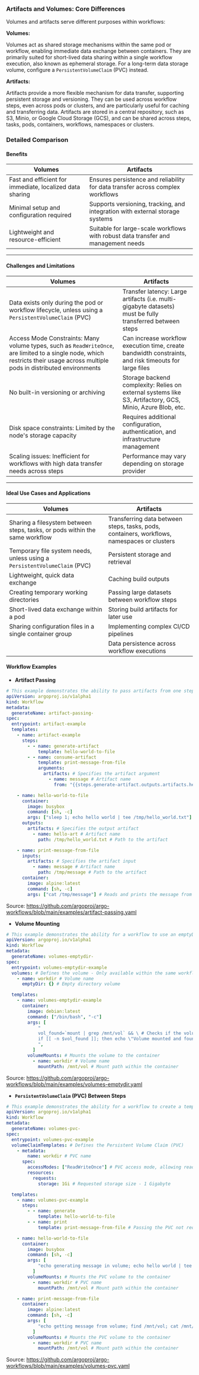 ### Artifacts and Volumes: Core Differences

Volumes and artifacts serve different purposes within workflows:

**Volumes:**

Volumes act as shared storage mechanisms within the same pod or workflow, enabling immediate data exchange between containers. They are primarily suited for short-lived data sharing within a single workflow execution, also known as ephemeral storage. For a long-term data storage volume, configure a `PersistentVolumeClaim` (PVC) instead.

**Artifacts:**

Artifacts provide a more flexible mechanism for data transfer, supporting persistent storage and versioning. They can be used across workflow steps, even across pods or clusters, and are particularly useful for caching and transferring data. Artifacts are stored in a central repository, such as S3, Minio, or Google Cloud Storage (GCS), and can be shared across steps, tasks, pods, containers, workflows, namespaces or clusters.

### Detailed Comparison

#### Benefits

| **Volumes**                                              | **Artifacts**                                                                     |
| -------------------------------------------------------- | --------------------------------------------------------------------------------- |
| Fast and efficient for immediate, localized data sharing | Ensures persistence and reliability for data transfer across complex workflows    |
| Minimal setup and configuration required                 | Supports versioning, tracking, and integration with external storage systems      |
| Lightweight and resource-efficient                       | Suitable for large-scale workflows with robust data transfer and management needs |

---

#### Challenges and Limitations

| **Volumes**                                                                                                                                                                     | **Artifacts**                                                                                             |
| ------------------------------------------------------------------------------------------------------------------------------------------------------------------------------- | --------------------------------------------------------------------------------------------------------- |
| Data exists only during the pod or workflow lifecycle, unless using a `PersistentVolumeClaim` (PVC)                                                                             | Transfer latency: Large artifacts (i.e. multi-gigabyte datasets) must be fully transferred between steps  |
| Access Mode Constraints: Many volume types, such as `ReadWriteOnce`, are limited to a single node, which restricts their usage across multiple pods in distributed environments | Can increase workflow execution time, create bandwidth constraints, and risk timeouts for large files     |
| No built-in versioning or archiving                                                                                                                                             | Storage backend complexity: Relies on external systems like S3, Artifactory, GCS, Minio, Azure Blob, etc. |
| Disk space constraints: Limited by the node's storage capacity                                                                                                                  | Requires additional configuration, authentication, and infrastructure management                          |
| Scaling issues: Inefficient for workflows with high data transfer needs across steps                                                                                            | Performance may vary depending on storage provider                                                        |

---

#### Ideal Use Cases and Applications

| **Volumes**                                                                 | **Artifacts**                                                                               |
| --------------------------------------------------------------------------- | ------------------------------------------------------------------------------------------- |
| Sharing a filesystem between steps, tasks, or pods within the same workflow | Transferring data between steps, tasks, pods, containers, workflows, namespaces or clusters |
| Temporary file system needs, unless using a `PersistentVolumeClaim` (PVC)   | Persistent storage and retrieval                                                            |
| Lightweight, quick data exchange                                            | Caching build outputs                                                                       |
| Creating temporary working directories                                      | Passing large datasets between workflow steps                                               |
| Short-lived data exchange within a pod                                      | Storing build artifacts for later use                                                       |
| Sharing configuration files in a single container group                     | Implementing complex CI/CD pipelines                                                        |
|                                                                             | Data persistence across workflow executions                                                 |

#### Workflow Examples

- **Artifact Passing**

```yaml
# This example demonstrates the ability to pass artifacts from one step to the next.
apiVersion: argoproj.io/v1alpha1
kind: Workflow
metadata:
  generateName: artifact-passing-
spec:
  entrypoint: artifact-example
  templates:
    - name: artifact-example
      steps:
        - - name: generate-artifact
            template: hello-world-to-file
        - - name: consume-artifact
            template: print-message-from-file
            arguments:
              artifacts: # Specifies the artifact argument
                - name: message # Artifact name
                  from: "{{steps.generate-artifact.outputs.artifacts.hello-art}}" # Path to the artifact, using the output artifact name from the previous step

    - name: hello-world-to-file
      container:
        image: busybox
        command: [sh, -c]
        args: ["sleep 1; echo hello world | tee /tmp/hello_world.txt"] # Writes hello world to /tmp/hello_world.txt
      outputs:
        artifacts: # Specifies the output artifact
          - name: hello-art # Artifact name
            path: /tmp/hello_world.txt # Path to the artifact

    - name: print-message-from-file
      inputs:
        artifacts: # Specifies the artifact input
          - name: message # Artifact name
            path: /tmp/message # Path to the artifact
      container:
        image: alpine:latest
        command: [sh, -c]
        args: ["cat /tmp/message"] # Reads and prints the message from the artifact
```

Source: https://github.com/argoproj/argo-workflows/blob/main/examples/artifact-passing.yaml

- **Volume Mounting**

```yaml
# This example demonstrates the ability for a workflow to use an emptyDir volume.
apiVersion: argoproj.io/v1alpha1
kind: Workflow
metadata:
  generateName: volumes-emptydir-
spec:
  entrypoint: volumes-emptydir-example
  volumes: # Defines the volume - Only available within the same workflow execution (ephemeral storage)
    - name: workdir # Volume name
      emptyDir: {} # Empty directory volume

  templates:
    - name: volumes-emptydir-example
      container:
        image: debian:latest
        command: ["/bin/bash", "-c"]
        args: [
            "
            vol_found=`mount | grep /mnt/vol` && \ # Checks if the volume is mounted
            if [[ -n $vol_found ]]; then echo \"Volume mounted and found\"; else echo \"Not found\"; fi
            ",
          ]
        volumeMounts: # Mounts the volume to the container
          - name: workdir # Volume name
            mountPath: /mnt/vol # Mount path within the container
```

Source: https://github.com/argoproj/argo-workflows/blob/main/examples/volumes-emptydir.yaml

- **`PersistentVolumeClaim` (PVC) Between Steps**

```yaml
# This example demonstrates the ability for a workflow to create a temporary, ephemeral volume used by the workflow, and delete it when the workflow completes. It uses the same volumeClaimTemplates syntax as statefulsets.
apiVersion: argoproj.io/v1alpha1
kind: Workflow
metadata:
  generateName: volumes-pvc-
spec:
  entrypoint: volumes-pvc-example
  volumeClaimTemplates: # Defines the Persistent Volume Claim (PVC)
    - metadata:
        name: workdir # PVC name
      spec:
        accessModes: ["ReadWriteOnce"] # PVC access mode, allowing read and write operations
        resources:
          requests:
            storage: 1Gi # Requested storage size - 1 Gigabyte

  templates:
    - name: volumes-pvc-example
      steps:
        - - name: generate
            template: hello-world-to-file
        - - name: print
            template: print-message-from-file # Passing the PVC not required in steps

    - name: hello-world-to-file
      container:
        image: busybox
        command: [sh, -c]
        args: [
            "echo generating message in volume; echo hello world | tee /mnt/vol/hello_world.txt", # Writes hello world to the PVC volume
          ]
        volumeMounts: # Mounts the PVC volume to the container
          - name: workdir # PVC name
            mountPath: /mnt/vol # Mount path within the container

    - name: print-message-from-file
      container:
        image: alpine:latest
        command: [sh, -c]
        args: [
            "echo getting message from volume; find /mnt/vol; cat /mnt/vol/hello_world.txt", # Reads and prints the message from the PVC volume
          ]
        volumeMounts: # Mounts the PVC volume to the container
          - name: workdir # PVC name
            mountPath: /mnt/vol # Mount path within the container
```

Source: https://github.com/argoproj/argo-workflows/blob/main/examples/volumes-pvc.yaml
